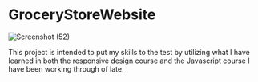 # GroceryStoreWebsite

![Screenshot (52)](https://github.com/DumsterCoder/GroceryStoreWebsite/assets/123784143/2a416f98-14db-43f0-acc1-f27cf8f5b7b8)

This project is intended to put my skills to the test by utilizing what I have learned in both the responsive design course and the Javascript course I have been working through of late.
